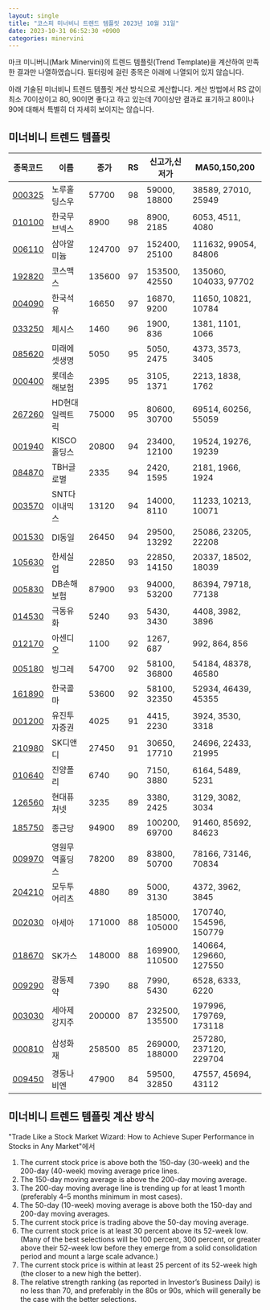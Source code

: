 ```yaml
---
layout: single
title: "코스피 미너비니 트렌드 템플릿 2023년 10월 31일"
date: 2023-10-31 06:52:30 +0900
categories: minervini
---
```

마크 미니버니(Mark Minervini)의 트렌드 템플릿(Trend Template)을 계산하여 만족한 결과만 나열하였습니다. 필터링에 걸린 종목은 아래에 나열되어 있지 않습니다.

아래 기술된 미너비니 트렌드 템플릿 계산 방식으로 계산합니다. 계산 방법에서 RS 값이 최소 70이상이고 80, 90이면 좋다고 하고 있는데 70이상만 결과로 표기하고 80이나 90에 대해서 특별히 더 자세히 보이지는 않습니다.

## 미너비니 트렌드 템플릿

|종목코드|이름|종가|RS|신고가,신저가|MA50,150,200|
|------|---|---|--|---------|------------|
|[000325](https://finance.daum.net/quotes/A000325)|노루홀딩스우|57700|98|59000, 18800|38589, 27010, 25949|
|[010100](https://finance.daum.net/quotes/A010100)|한국무브넥스|8900|98|8900, 2185|6053, 4511, 4080|
|[006110](https://finance.daum.net/quotes/A006110)|삼아알미늄|124700|97|152400, 25100|111632, 99054, 84806|
|[192820](https://finance.daum.net/quotes/A192820)|코스맥스|135600|97|153500, 42550|135060, 104033, 97702|
|[004090](https://finance.daum.net/quotes/A004090)|한국석유|16650|97|16870, 9200|11650, 10821, 10784|
|[033250](https://finance.daum.net/quotes/A033250)|체시스|1460|96|1900, 836|1381, 1101, 1066|
|[085620](https://finance.daum.net/quotes/A085620)|미래에셋생명|5050|95|5050, 2475|4373, 3573, 3405|
|[000400](https://finance.daum.net/quotes/A000400)|롯데손해보험|2395|95|3105, 1371|2213, 1838, 1762|
|[267260](https://finance.daum.net/quotes/A267260)|HD현대일렉트릭|75000|95|80600, 30700|69514, 60256, 55059|
|[001940](https://finance.daum.net/quotes/A001940)|KISCO홀딩스|20800|94|23400, 12100|19524, 19276, 19239|
|[084870](https://finance.daum.net/quotes/A084870)|TBH글로벌|2335|94|2420, 1595|2181, 1966, 1924|
|[003570](https://finance.daum.net/quotes/A003570)|SNT다이내믹스|13120|94|14000, 8110|11233, 10213, 10071|
|[001530](https://finance.daum.net/quotes/A001530)|DI동일|26450|94|29500, 13292|25086, 23205, 22208|
|[105630](https://finance.daum.net/quotes/A105630)|한세실업|22850|93|22850, 14150|20337, 18502, 18039|
|[005830](https://finance.daum.net/quotes/A005830)|DB손해보험|87900|93|94000, 53200|86394, 79718, 77138|
|[014530](https://finance.daum.net/quotes/A014530)|극동유화|5240|93|5430, 3430|4408, 3982, 3896|
|[012170](https://finance.daum.net/quotes/A012170)|아센디오|1100|92|1267, 687|992, 864, 856|
|[005180](https://finance.daum.net/quotes/A005180)|빙그레|54700|92|58100, 36800|54184, 48378, 46580|
|[161890](https://finance.daum.net/quotes/A161890)|한국콜마|53600|92|58100, 32350|52934, 46439, 45355|
|[001200](https://finance.daum.net/quotes/A001200)|유진투자증권|4025|91|4415, 2230|3924, 3530, 3318|
|[210980](https://finance.daum.net/quotes/A210980)|SK디앤디|27450|91|30650, 17710|24696, 22433, 21995|
|[010640](https://finance.daum.net/quotes/A010640)|진양폴리|6740|90|7150, 3880|6164, 5489, 5231|
|[126560](https://finance.daum.net/quotes/A126560)|현대퓨처넷|3235|89|3380, 2425|3129, 3082, 3034|
|[185750](https://finance.daum.net/quotes/A185750)|종근당|94900|89|100200, 69700|91460, 85692, 84623|
|[009970](https://finance.daum.net/quotes/A009970)|영원무역홀딩스|78200|89|83800, 50700|78166, 73146, 70834|
|[204210](https://finance.daum.net/quotes/A204210)|모두투어리츠|4880|89|5000, 3130|4372, 3962, 3845|
|[002030](https://finance.daum.net/quotes/A002030)|아세아|171000|88|185000, 105000|170740, 154596, 150779|
|[018670](https://finance.daum.net/quotes/A018670)|SK가스|148000|88|169900, 110500|140664, 129660, 127550|
|[009290](https://finance.daum.net/quotes/A009290)|광동제약|7390|88|7990, 5430|6528, 6333, 6220|
|[003030](https://finance.daum.net/quotes/A003030)|세아제강지주|200000|87|232500, 135500|197996, 179769, 173118|
|[000810](https://finance.daum.net/quotes/A000810)|삼성화재|258500|85|269000, 188000|257280, 237120, 229704|
|[009450](https://finance.daum.net/quotes/A009450)|경동나비엔|47900|84|59500, 32850|47557, 45694, 43112|

## 미너비니 트렌드 템플릿 계산 방식

"Trade Like a Stock Market Wizard: How to Achieve Super Performance in Stocks in Any Market"에서

 1. The current stock price is above both the 150-day (30-week) and the 200-day (40-week) moving average price lines.
 1. The 150-day moving average is above the 200-day moving average.
 1. The 200-day moving average line is trending up for at least 1 month (preferably 4–5 months minimum in most cases).
 1. The 50-day (10-week) moving average is above both the 150-day and 200-day moving averages.
 1. The current stock price is trading above the 50-day moving average.
 1. The current stock price is at least 30 percent above its 52-week low. (Many of the best selections will be 100 percent, 300 percent, or greater above their 52-week low before they emerge from a solid consolidation period and mount a large scale advance.)
 1. The current stock price is within at least 25 percent of its 52-week high (the closer to a new high the better).
 1. The relative strength ranking (as reported in Investor’s Business Daily) is no less than 70, and preferably in the 80s or 90s, which will generally be the case with the better selections.
